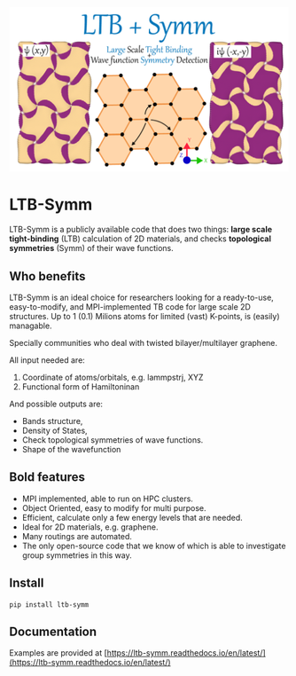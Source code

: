 <img
src="https://github.com/khsrali/LTB-Symm/blob/develop/docs/source/_images/logo_V_0.1.png?raw=true"
width="1200" alt="image" />


# LTB-Symm

LTB-Symm is a publicly available code that does two things: **large
scale tight-binding** (LTB) calculation of 2D materials, and checks
**topological symmetries** (Symm) of their wave functions.

## Who benefits

LTB-Symm is an ideal choice for researchers looking for a ready-to-use,
easy-to-modify, and MPI-implemented TB code for large scale 2D
structures. Up to 1 (0.1) Milions atoms for limited (vast) K-points, is
(easily) managable.

Specially communities who deal with twisted bilayer/multilayer graphene.

All input needed are:  
1.  Coordinate of atoms/orbitals, e.g. lammpstrj, XYZ
2.  Functional form of Hamiltoninan

And possible outputs are:  
-   Bands structure,
-   Density of States,
-   Check topological symmetries of wave functions.
-   Shape of the wavefunction

## Bold features

-   MPI implemented, able to run on HPC clusters.
-   Object Oriented, easy to modify for multi purpose.
-   Efficient, calculate only a few energy levels that are needed.
-   Ideal for 2D materials, e.g. graphene.
-   Many routings are automated.
-   The only open-source code that we know of which is able to investigate group symmetries in this way.

## Install

    pip install ltb-symm

## Documentation

Examples are provided at [https://ltb-symm.readthedocs.io/en/latest/](https://ltb-symm.readthedocs.io/en/latest/) 
